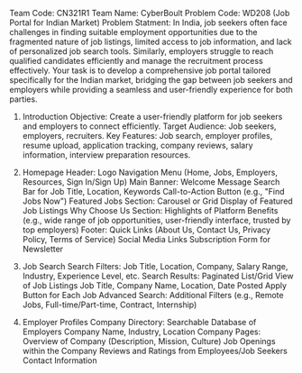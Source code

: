 Team Code: CN321R1
Team Name: CyberBoult
Problem Code: WD208 (Job Portal for Indian Market)
Problem Statment: In India, job seekers often face challenges in finding suitable employment opportunities due to the fragmented nature of job listings, limited access to job information, and lack of personalized job search tools. Similarly, employers struggle to reach qualified candidates efficiently and manage the recruitment process effectively. Your task is to develop a comprehensive job portal tailored specifically for the Indian market, bridging the gap between job seekers and employers while providing a seamless and user-friendly experience for both parties.

1. Introduction
  Objective: Create a user-friendly platform for job seekers and employers to connect efficiently.
  Target Audience: Job seekers, employers, recruiters.
  Key Features: Job search, employer profiles, resume upload, application tracking, company reviews, salary information, interview preparation resources.

2. Homepage
  Header:
  Logo
  Navigation Menu (Home, Jobs, Employers, Resources, Sign In/Sign Up)
  Main Banner:
  Welcome Message
  Search Bar for Job Title, Location, Keywords
  Call-to-Action Button (e.g., "Find Jobs Now")
  Featured Jobs Section:
  Carousel or Grid Display of Featured Job Listings
  Why Choose Us Section:
  Highlights of Platform Benefits (e.g., wide range of job opportunities, user-friendly interface, trusted by top employers)
  Footer:
  Quick Links (About Us, Contact Us, Privacy Policy, Terms of Service)
  Social Media Links
  Subscription Form for Newsletter

3. Job Search
  Search Filters:
  Job Title, Location, Company, Salary Range, Industry, Experience Level, etc.
  Search Results:
  Paginated List/Grid View of Job Listings
  Job Title, Company Name, Location, Date Posted
  Apply Button for Each Job
  Advanced Search:
  Additional Filters (e.g., Remote Jobs, Full-time/Part-time, Contract, Internship)

4. Employer Profiles
  Company Directory:
  Searchable Database of Employers
  Company Name, Industry, Location
  Company Pages:
  Overview of Company (Description, Mission, Culture)
  Job Openings within the Company
  Reviews and Ratings from Employees/Job Seekers
  Contact Information
